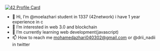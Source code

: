 [![42 Profile Card](https://1337-readme.vercel.app/api/profile?cursus=42cursus&dark=true&email=hide&login=mazhari)](https://github.com/mohouyizme/1337-readme)
- 👋 Hi, I’m @moelazhari student in 1337 (42network) i have 1 year experience in c
- 👀 I’m interested in web 3.0 and blockchain
- 🌱 I’m currently learning web development(javascript)
- 📫 How to reach me mohamedazhari040302@gmail.com or @drii_nadii in twitter
